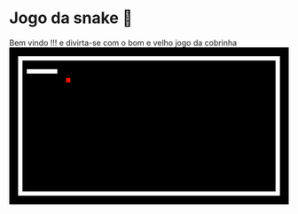 # Jogo da snake​ :snake:

Bem vindo !!! e divirta-se  com o bom e velho jogo da cobrinha
<img src=https://github.com/eukiba/img/blob/main/snake.gif>
